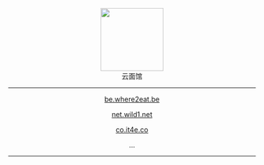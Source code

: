 <div align="center">
<div><img src="https://avatars.githubusercontent.com/u/108569970" style="width:128px;max-width:100%;"/></div>
<div>云面馆</div>

---

<a href="http://be.where2eat.be">be.where2eat.be</a>

<a href="http://net.wild1.net">net.wild1.net</a>

<a href="http://co.it4e.co">co.it4e.co</a>

...

---

</div>
